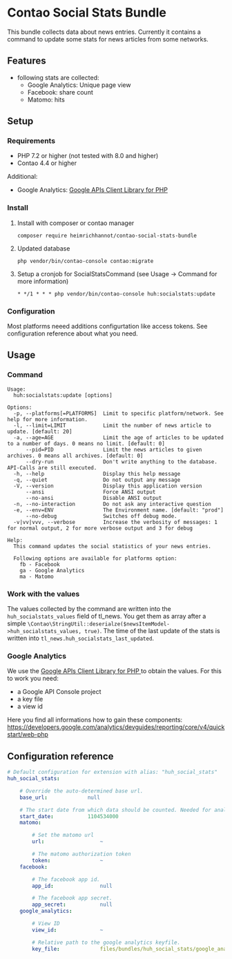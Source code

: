 # Contao Social Stats Bundle

This bundle collects data about news entries. Currently it contains a command to update some stats for news articles from some networks.

## Features
- following stats are collected:
  - Google Analytics: Unique page view
  - Facebook: share count
  - Matomo: hits

## Setup

### Requirements
- PHP 7.2 or higher (not tested with 8.0 and higher)
- Contao 4.4 or higher

Additional:
- Google Analytics: [Google APIs Client Library for PHP
  ](https://github.com/googleapis/google-api-php-client)

### Install 
1. Install with composer or contao manager

       composer require heimrichhannot/contao-social-stats-bundle

2. Updated database

       php vendor/bin/contao-console contao:migrate

3. Setup a cronjob for SocialStatsCommand (see Usage -> Command for more information)

       * */1 * * * php vendor/bin/contao-console huh:socialstats:update

### Configuration

Most platforms neeed additions configurtation like access tokens. See configuration reference about what you need. 

## Usage

### Command 

```
Usage:
  huh:socialstats:update [options]

Options:
  -p, --platforms[=PLATFORMS]  Limit to specific platform/network. See help for more information.
  -l, --limit=LIMIT            Limit the number of news article to update. [default: 20]
  -a, --age=AGE                Limit the age of articles to be updated to a number of days. 0 means no limit. [default: 0]
      --pid=PID                Limit the news articles to given archives. 0 means all archives. [default: 0]
      --dry-run                Don't write anything to the database. API-Calls are still executed.
  -h, --help                   Display this help message
  -q, --quiet                  Do not output any message
  -V, --version                Display this application version
      --ansi                   Force ANSI output
      --no-ansi                Disable ANSI output
  -n, --no-interaction         Do not ask any interactive question
  -e, --env=ENV                The Environment name. [default: "prod"]
      --no-debug               Switches off debug mode.
  -v|vv|vvv, --verbose         Increase the verbosity of messages: 1 for normal output, 2 for more verbose output and 3 for debug

Help:
  This command updates the social statistics of your news entries.
  
  Following options are available for platforms option:
    fb - Facebook
    ga - Google Analytics
    ma - Matomo
```

### Work with the values

The values collected by the command are written into the `huh_socialstats_values` field of tl_news. You get them as array after a simple `\Contao\StringUtil::deserialze($newsItemModel->huh_socialstats_values, true)`. The time of the last update of the stats is written into `tl_news.huh_socialstats_last_updated`.

### Google Analytics
We use the [Google APIs Client Library for PHP
](https://github.com/googleapis/google-api-php-client) to obtain the values. For this to work you need:

- a Google API Console project
- a key file
- a view id

Here you find all informations how to gain these components: https://developers.google.com/analytics/devguides/reporting/core/v4/quickstart/web-php 

## Configuration reference

```yaml
# Default configuration for extension with alias: "huh_social_stats"
huh_social_stats:

    # Override the auto-determined base url.
    base_url:             null

    # The start date from which data should be counted. Needed for analytics services like matomo or google analytics. Default values is 2005-01-01 as timestamp.
    start_date:           1104534000
    matomo:

        # Set the matomo url
        url:                  ~

        # The matomo authorization token
        token:                ~
    facebook:

        # The facebook app id.
        app_id:               null

        # The facebook app secret.
        app_secret:           null
    google_analytics:

        # View ID
        view_id:              ~

        # Relative path to the google analytics keyfile.
        key_file:             files/bundles/huh_social_stats/google_analytics/privatekey.json
```